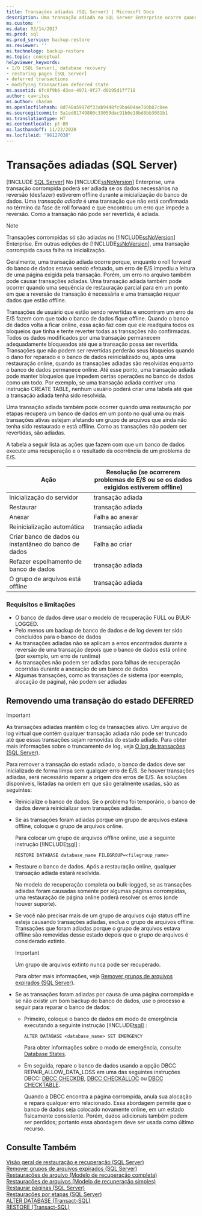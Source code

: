 ```yaml
---
title: Transações adiadas (SQL Server) | Microsoft Docs
description: Uma transação adiada no SQL Server Enterprise ocorre quando os dados exigidos pela reversão estão offline. Saiba como removê-los do estado adiado.
ms.custom: ''
ms.date: 03/14/2017
ms.prod: sql
ms.prod_service: backup-restore
ms.reviewer: ''
ms.technology: backup-restore
ms.topic: conceptual
helpviewer_keywords:
- I/O [SQL Server], database recovery
- restoring pages [SQL Server]
- deferred transactions
- modifying transaction deferred state
ms.assetid: 6fc0f9b6-d3ea-4971-9f27-d0195d1ff718
author: cawrites
ms.author: chadam
ms.openlocfilehash: 8d748a5997df33ab9448fc9ba604ae700b87c0ee
ms.sourcegitcommit: 5a1ed81749800c33059dac91b0e18bd8bb3081b1
ms.translationtype: HT
ms.contentlocale: pt-BR
ms.lasthandoff: 11/23/2020
ms.locfileid: "96127038"
---
```

# <a name="deferred-transactions-sql-server"></a>Transações adiadas (SQL Server)
 [!INCLUDE [SQL Server](../../includes/applies-to-version/sqlserver.md)]
  No [!INCLUDE[ssNoVersion](../../includes/ssnoversion-md.md)] Enterprise, uma transação corrompida poderá ser adiada se os dados necessários na reversão (desfazer) estiverem offline durante a inicialização do banco de dados. Uma *transação adiada* é uma transação que não está confirmada no término da fase de roll forward e que encontrou um erro que impede a reversão. Como a transação não pode ser revertida, é adiada.  
  
> [!NOTE]  
>  Transações corrompidas só são adiadas no [!INCLUDE[ssNoVersion](../../includes/ssnoversion-md.md)] Enterprise. Em outras edições do [!INCLUDE[ssNoVersion](../../includes/ssnoversion-md.md)], uma transação corrompida causa falha na inicialização.  
  
 Geralmente, uma transação adiada ocorre porque, enquanto o roll forward do banco de dados estava sendo efetuado, um erro de E/S impediu a leitura de uma página exigida pela transação. Porém, um erro no arquivo também pode causar transações adiadas. Uma transação adiada também pode ocorrer quando uma sequência de restauração parcial para em um ponto em que a reversão de transação é necessária e uma transação requer dados que estão offline.  
  
 Transações de usuário que estão sendo revertidas e encontram um erro de E/S fazem com que todo o banco de dados fique offline. Quando o banco de dados volta a ficar online, essa ação faz com que ele readquira todos os bloqueios que tinha e tente reverter todas as transações não confirmadas. Todos os dados modificados por uma transação permanecem adequadamente bloqueados até que a transação possa ser revertida. Transações que não podem ser revertidas perderão seus bloqueios quando o dano for reparado e o banco de dados reinicializado ou, após uma restauração online, quando as transações adiadas são resolvidas enquanto o banco de dados permanece online. Até esse ponto, uma transação adiada pode manter bloqueios que impedem certas operações no banco de dados como um todo. Por exemplo, se uma transação adiada contiver uma instrução CREATE TABLE, nenhum usuário poderá criar uma tabela até que a transação adiada tenha sido resolvida.  
  
 Uma transação adiada também pode ocorrer quando uma restauração por etapas recupera um banco de dados em um ponto no qual uma ou mais transações ativas estejam afetando um grupo de arquivos que ainda não tenha sido restaurado e está offline. Como as transações não podem ser revertidas, são adiadas.  
  
 A tabela a seguir lista as ações que fazem com que um banco de dados execute uma recuperação e o resultado da ocorrência de um problema de E/S.  
  
|Ação|Resolução (se ocorrerem problemas de E/S ou se os dados exigidos estiverem offline)|  
|------------|-----------------------------------------------------------------------|  
|Inicialização do servidor|transação adiada|  
|Restaurar|transação adiada|  
|Anexar|Falha ao anexar|  
|Reinicialização automática|transação adiada|  
|Criar banco de dados ou instantâneo do banco de dados|Falha ao criar|  
|Refazer espelhamento de banco de dados|transação adiada|  
|O grupo de arquivos está offline|transação adiada|  
  
### <a name="requirements-and-limitations"></a>Requisitos e limitações

 - O banco de dados deve usar o modelo de recuperação FULL ou BULK-LOGGED.
 - Pelo menos um backup de banco de dados e de log devem ter sido concluídos para o banco de dados
 - As transações adiadas não se aplicam a erros encontrados durante a reversão de uma transação depois que o banco de dados está online (por exemplo, um erro de runtime)
 - As transações não podem ser adiadas para falhas de recuperação ocorridas durante a anexação de um banco de dados
 - Algumas transações, como as transações de sistema (por exemplo, alocação de página), não podem ser adiadas

## <a name="moving-a-transaction-out-of-the-deferred-state"></a>Removendo uma transação do estado DEFERRED  
  
> [!IMPORTANT]  
>  As transações adiadas mantêm o log de transações ativo. Um arquivo de log virtual que contém qualquer transação adiada não pode ser truncado até que essas transações sejam removidas do estado adiado. Para obter mais informações sobre o truncamento de log, veja [O log de transações &#40;SQL Server&#41;](../../relational-databases/logs/the-transaction-log-sql-server.md).  
  
 Para remover a transação do estado adiado, o banco de dados deve ser inicializado de forma limpa sem qualquer erro de E/S. Se houver transações adiadas, será necessário reparar a origem dos erros de E/S. As soluções disponíveis, listadas na ordem em que são geralmente usadas, são as seguintes:  
  
-   Reinicialize o banco de dados. Se o problema foi temporário, o banco de dados deverá reinicializar sem transações adiadas.  
  
-   Se as transações foram adiadas porque um grupo de arquivos estava offline, coloque o grupo de arquivos online.  
  
     Para colocar um grupo de arquivos offline online, use a seguinte instrução [!INCLUDE[tsql](../../includes/tsql-md.md)] :  
  
    ```  
    RESTORE DATABASE database_name FILEGROUP=<filegroup_name>  
    ```  
  
-   Restaure o banco de dados. Após a restauração online, qualquer transação adiada estará resolvida.  
  
     No modelo de recuperação completa ou bulk-logged, se as transações adiadas foram causadas somente por algumas páginas corrompidas, uma restauração de página online poderá resolver os erros (onde houver suporte).  
  
-   Se você não precisar mais de um grupo de arquivos cujo status offline esteja causando transações adiadas, exclua o grupo de arquivos offline. Transações que foram adiadas porque o grupo de arquivos estava offline são removidas desse estado depois que o grupo de arquivos é considerado extinto.  
  
    > [!IMPORTANT]  
    >  Um grupo de arquivos extinto nunca pode ser recuperado.  
  
     Para obter mais informações, veja [Remover grupos de arquivos expirados &#40;SQL Server&#41;](../../relational-databases/backup-restore/remove-defunct-filegroups-sql-server.md).  
  
-   Se as transações foram adiadas por causa de uma página corrompida e se não existir um bom backup do banco de dados, use o processo a seguir para reparar o banco de dados:  
  
    -   Primeiro, coloque o banco de dados em modo de emergência executando a seguinte instrução [!INCLUDE[tsql](../../includes/tsql-md.md)] :  
  
        ```  
        ALTER DATABASE <database_name> SET EMERGENCY  
        ```  
  
         Para obter informações sobre o modo de emergência, consulte [Database States](../../relational-databases/databases/database-states.md).  
  
    -   Em seguida, repare o banco de dados usando a opção DBCC REPAIR_ALLOW_DATA_LOSS em uma das seguintes instruções DBCC: [DBCC CHECKDB](../../t-sql/database-console-commands/dbcc-checkdb-transact-sql.md), [DBCC CHECKALLOC](../../t-sql/database-console-commands/dbcc-checkalloc-transact-sql.md) ou [DBCC CHECKTABLE](../../t-sql/database-console-commands/dbcc-checktable-transact-sql.md).  
  
         Quando a DBCC encontra a página corrompida, anula sua alocação e repara qualquer erro relacionado. Essa abordagem permite que o banco de dados seja colocado novamente online, em um estado fisicamente consistente. Porém, dados adicionais também podem ser perdidos; portanto essa abordagem deve ser usada como último recurso.  
  
## <a name="see-also"></a>Consulte Também  
 [Visão geral de restauração e recuperação &#40;SQL Server&#41;](../../relational-databases/backup-restore/restore-and-recovery-overview-sql-server.md)   
 [Remover grupos de arquivos expirados &#40;SQL Server&#41;](../../relational-databases/backup-restore/remove-defunct-filegroups-sql-server.md)   
 [Restaurações de arquivo &#40;Modelo de recuperação completa&#41;](../../relational-databases/backup-restore/file-restores-full-recovery-model.md)   
 [Restaurações de arquivos &#40;Modelo de recuperação simples&#41;](../../relational-databases/backup-restore/file-restores-simple-recovery-model.md)   
 [Restaurar páginas &#40;SQL Server&#41;](../../relational-databases/backup-restore/restore-pages-sql-server.md)   
 [Restaurações por etapas &#40;SQL Server&#41;](../../relational-databases/backup-restore/piecemeal-restores-sql-server.md)   
 [ALTER DATABASE &#40;Transact-SQL&#41;](../../t-sql/statements/alter-database-transact-sql.md)   
 [RESTORE &#40;Transact-SQL&#41;](../../t-sql/statements/restore-statements-transact-sql.md)  
  
  
